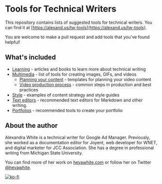 # Tools for Technical Writers

This repository contains lists of suggested tools for technical writers. You can find it at [https://alexand.us/tw-tools](https://alexand.us/tw-tools).

You are welcome to make a pull request and add tools that you've found helpful!

## What's included

+ [Learning](/learning/) - articles and books to learn more about technical writing
+ [Multimedia](/multimedia/) - list of tools for creating images, GIFs, and videos
   + [Planning your content](/multimedia/templates/) - templates for planning your video content
   + [Video production process](/multimedia/making-a-video.md) - common steps in production and best practices
+ [Style](/style/) - examples of content strategy and style guides
+ [Text editors](/text-editors/) - recommended text editors for Markdown and other writing.
+ [Portfolios](/portfolio/) - recommended tools to create your portfolio

## About the author

Alexandra White is a technical writer for Google Ad Manager. Previously, she worked as a documentation editor for Joyent, web developer for WNET, and digital marketer for JCC Association. She has a degree in professional writing from Michigan State University.

You can find more of her work on [heyawhite.com](https://heyawhite.com) or follow her on Twitter [@heyawhite](https://twitter.com/heyawhite).

[![ko-fi](https://www.ko-fi.com/img/githubbutton_sm.svg)](https://ko-fi.com/A244AFZ)
